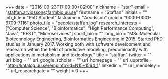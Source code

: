 +++
date = "2016-09-23T17:00:00+02:00"
nickname = "star"
email = "staffan.arvidsson@farmbio.uu.se"
firstname = "Staffan"
initials = ""
job_title = "PhD Student"
lastname = "Arvidsson"
orcid = "0000-0001-6709-7116"
photo_file = "people/staffan.jpg"
research_interests = ["Computer Science", "Bioinformatics", "High Performance Computing", "Java", "REST", "Microservices"]
short_bio = ""
long_bio = "MSc Molecular Biotechnology Engineering, Bioinformatics Engineering in 2015. Started PhD studies in January 2017. Working both with software development and reasearch within the field of predictive modeling, predominantly with applications in metabolism and toxicology."
title = "staffan"
twitter = ""
url_blog = ""
url_google_scholar = ""
url_homepage = ""
url_uuprofile = "http://katalog.uu.se/empinfo?id=N15-1564_1"
linkedin = ""
url_mendeley = ""
url_researchgate = ""
weight = 0
+++

